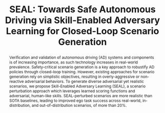 ---
layout: default
title: "SEAL: Towards Safe Autonomous Driving via Skill-Enabled Adversary Learning for Closed-Loop Scenario Generation"
blogpost_link: https://cmubig.github.io/seal/
paper_url: https://arxiv.org/abs/2409.10320
poster: null
code: https://github.com/cmubig/SEAL
video: null
thumbnail: assets/img/publications/seal.png
authors: Benjamin Stoler, <b class="text-primary">Ingrid Navarro</b>, Jonathan Francis and Jean Oh
note: null
where: Under review, 2025
id: paper_seal
abstract: "
Verification and validation of autonomous driving (AD) systems and components is of increasing importance, as such technology increases in real-world prevalence. Safety-critical scenario generation is a key approach to robustify AD policies through closed-loop training. However, existing approaches for scenario generation rely on simplistic objectives, resulting in overly-aggressive or non-reactive adversarial behaviors. To generate diverse adversarial yet realistic scenarios, we propose Skill-Enabled Adversary Learning (SEAL), a scenario perturbation approach which leverages learned scoring functions and adversarial, human-like skills. SEAL-perturbed scenarios are more realistic than SOTA baselines, leading to improved ego task success across real-world, in-distribution, and out-of-distribution scenarios, of more than 20%.
"
---